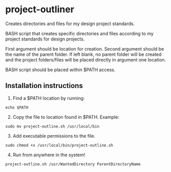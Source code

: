# project-outliner
Creates directories and files for my design project standards.

BASH script that creates specific directories and files according to my project standards for design projects.

First argument should be location for creation. Second argument should be the name of the parent folder. If left blank, no parent folder will be created and the project folders/files will be placed directly in argument one location.

BASH script should be placed within $PATH access.

## Installation instructions
1. Find a $PATH location by running:
```
echo $PATH
```

2. Copy the file to location found in $PATH. Example:
```
sudo mv project-outline.sh /usr/local/bin
```

3. Add executable permissions to the file.
```
sudo chmod +x /usr/local/bin/project-outline.sh
```

4. Run from anywhere in the system!
```
project-outline.sh /usr/WantedDirectory ParentDirectoryName
```
